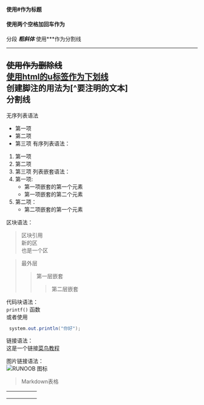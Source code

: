 #### 使用#作为标题  
#### 使用两个空格加回车作为  
分段
***粗斜体***
使用***作为分割线
***
~~使用作为删除线~~  
<u>使用html的u标签作为下划线</u>  
创建脚注的用法为[^要注明的文本]   
分割线
--- 
无序列表语法  
* 第一项 
* 第二项 
* 第三项
有序列表语法：
1. 第一项
2. 第二项
3. 第三项
列表嵌套语法：
1. 第一项:
   - 第一项嵌套的第一个元素
   - 第一项嵌套的第二个元素
2. 第二项：
   - 第二项嵌套的第一个元素   

区块语法：
> 区块引用  
> 新的区  
> 也是一个区

> 最外层  
>> 第一层嵌套
>>> 第二层嵌套  

代码块语法：   
`printf()` 函数   
或者使用   
```java
 system.out.println("你好");
```   
链接语法：   
这是一个链接[菜鸟教程](https://www.runoob.com/markdown/md-link.html)   

图片链接语法：   
![RUNOOB 图标](http://static.runoob.com/images/runoob-logo.png)

> Markdown表格  

|   |   |   |   |   |
|---|---|---|---|---|
|   |   |   |   |   |
|   |   |   |   |   |
|   |   |   |   |   |


